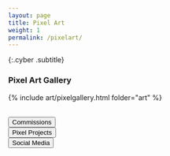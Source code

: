 ```yaml
---
layout: page
title: Pixel Art
weight: 1
permalink: /pixelart/
---
```


{:.cyber .subtitle}
### Pixel Art Gallery
<div class="pixel-div">
<p class="instruct">
</p>
<div class="pixel-div-pixelart-gallery" markdown="1">

{% include art/pixelgallery.html folder="art" %}

</div>
</div>
<br>
<div class="flex-container" markdown="0">
    <div class="flex-child vertical-center">
        <button class="btn-pixel-gallery" onclick="location.href='https://nodata.carrd.co/'">Commissions</button>
    </div>
    <div class="flex-child vertical-center">
        <button class="btn-pixel-gallery" onclick="location.href='/pixelprojects/';">Pixel Projects</button>
    </div>
    <div class="flex-child vertical-center">
        <button class="btn-pixel-gallery" onclick="location.href='https://bio.link/dataisgone';">Social Media</button>
    </div>
</div>

